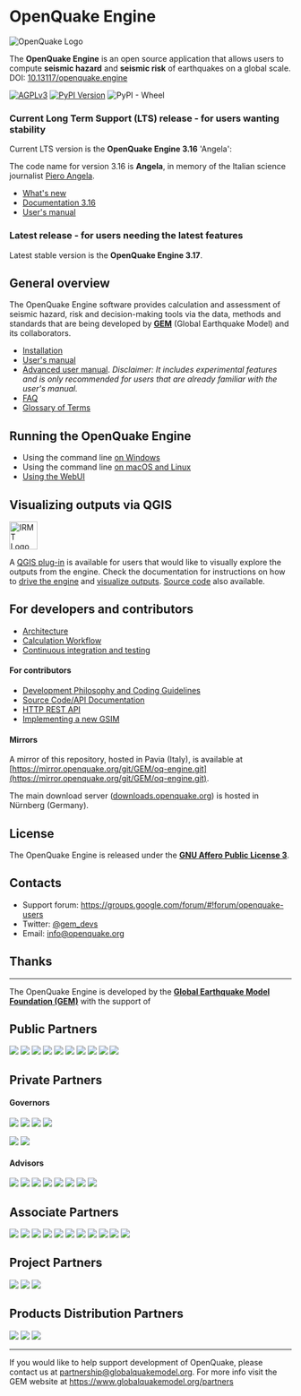# OpenQuake Engine

![OpenQuake Logo](https://raw.githubusercontent.com/gem/oq-infrastructure/master/logos/oq-logo.png)

The **OpenQuake Engine** is an open source application that allows users to compute **seismic hazard** and **seismic risk** of earthquakes on a global scale. DOI: [10.13117/openquake.engine](https://doi.org/10.13117/openquake.engine)

<!-- GEM BEGIN: apply the following patch with the proper values for the next release
-[![Build Status](https://travis-ci.org/gem/oq-engine.svg?branch=master)](https://travis-ci.org/gem/oq-engine)
 
-### Current stable
+## OpenQuake Engine version 2.6 (Gutenberg)
 
-Current stable version is the **OpenQuake Engine 2.5** 'Fourier'. The documentation is available at https://github.com/gem/oq-engine/tree/engine-2.5#openquake-engine.
-* [What's new](../engine-2.5/doc/whats-new.md)
-
+Starting from OpenQuake version 2.0 we have introduced a "code name" to honour earthquake scientists.
 
+The code name for version 2.6 is **Gutenberg**, in memory of [Beno Gutenberg](https://en.wikipedia.org/wiki/Beno_Gutenberg).
+* [What's new](../engine-2.6/doc/whats-new.md)
+ 
+## Documentation
-## Documentation (master tree)
-->

[![AGPLv3](https://www.gnu.org/graphics/agplv3-88x31.png)](https://www.gnu.org/licenses/agpl.html)
[![PyPI Version](https://img.shields.io/pypi/v/openquake.engine.svg)](https://pypi.python.org/pypi/openquake.engine)
![PyPI - Wheel](https://img.shields.io/pypi/wheel/openquake.engine.svg)

### Current Long Term Support (LTS) release - for users wanting stability

Current LTS version is the **OpenQuake Engine 3.16** 'Angela':

The code name for version 3.16 is **Angela**, in memory of the Italian science journalist [Piero Angela](https://en.wikipedia.org/wiki/Piero_Angela).
* [What's new](../engine-3.16/doc/whats-new.md)
* [Documentation 3.16](https://github.com/gem/oq-engine/tree/engine-3.16#openquake-engine)
* [User's manual](https://docs.openquake.org/oq-engine/manual/latest/)


### Latest release - for users needing the latest features

Latest stable version is the **OpenQuake Engine 3.17**.

<!-- GEM END -->

## General overview

The OpenQuake Engine software provides calculation and assessment of seismic hazard, risk and decision-making tools via the data, methods and standards that are being developed by **[GEM](http://www.globalquakemodel.org)** (Global Earthquake Model) and its collaborators.

* [Installation](doc/installing/README.md)
* [User's manual](https://docs.openquake.org/oq-engine/manual/latest/)
* [Advanced user manual](https://docs.openquake.org/oq-engine/advanced/master/). _Disclaimer: It includes experimental features and is only recommended for users that are already familiar with the user's manual._
* [FAQ](doc/faq.md)
* [Glossary of Terms](doc/glossary.md)


## Running the OpenQuake Engine

* Using the command line [on Windows](doc/running/windows.md)
* Using the command line [on macOS and Linux](doc/running/unix.md)
* [Using the WebUI](doc/running/server.md)

## Visualizing outputs via QGIS

<img src="https://github.com/gem/oq-infrastructure/raw/master/icons/irmt_icon.png" alt="IRMT Logo" width="50" >

A [QGIS plug-in](https://plugins.qgis.org/plugins/svir/) is available for users that would like to visually explore the outputs from the engine. 
Check the documentation for instructions on how to [drive the engine](https://docs.openquake.org/oq-irmt-qgis/latest/14_driving_the_oqengine.html) and [visualize outputs](https://docs.openquake.org/oq-irmt-qgis/latest/15_viewer_dock.html). [Source code](https://github.com/gem/oq-irmt-qgis) also available.

## For developers and contributors

* [Architecture](doc/adv-manual/architecture.rst)
* [Calculation Workflow](doc/calculation-workflow.md)
* [Continuous integration and testing](doc/testing.md)

#### For contributors

* [Development Philosophy and Coding Guidelines](doc/development-guidelines.md)
* [Source Code/API Documentation](http://docs.openquake.org/oq-engine/)
* [HTTP REST API](doc/web-api.md)
* [Implementing a new GSIM](doc/implementing-new-gsim.md)


#### Mirrors

A mirror of this repository, hosted in Pavia (Italy), is available at [https://mirror.openquake.org/git/GEM/oq-engine.git](https://mirror.openquake.org/git/GEM/oq-engine.git).

The main download server ([downloads.openquake.org](https://downloads.openquake.org/)) is hosted in Nürnberg (Germany).


## License

The OpenQuake Engine is released under the **[GNU Affero Public License 3](LICENSE)**.

## Contacts

* Support forum: https://groups.google.com/forum/#!forum/openquake-users
* Twitter: [@gem_devs](https://twitter.com/gem_devs)
* Email: info@openquake.org


## Thanks

***

The OpenQuake Engine is developed by the **[Global Earthquake Model Foundation (GEM)](http://gem.foundation)** with the support of

## Public Partners

![](https://github.com/gem/oq-infrastructure/raw/master/logos/public/nerc.png)
![](https://github.com/gem/oq-infrastructure/raw/master/logos/public/dpc.png)
![](https://github.com/gem/oq-infrastructure/raw/master/logos/public/gns_science.png)
![](https://github.com/gem/oq-infrastructure/raw/master/logos/public/aus.png)
![](https://github.com/gem/oq-infrastructure/raw/master/logos/public/nrcan.png)
![](https://github.com/gem/oq-infrastructure/raw/master/logos/public/NTU.png)
![](https://github.com/gem/oq-infrastructure/raw/master/logos/public/nset.png)
![](https://github.com/gem/oq-infrastructure/raw/master/logos/public/swiss_1.jpg)
![](https://github.com/gem/oq-infrastructure/raw/master/logos/public/tem.png)
![](https://github.com/gem/oq-infrastructure/raw/master/logos/public/usaid.jpg)

## Private Partners

#### Governors
![](https://github.com/gem/oq-infrastructure/raw/master/logos/private/governors/eucentre.png)
![](https://github.com/gem/oq-infrastructure/raw/master/logos/private/governors/FMGlobal.jpg)
![](https://github.com/gem/oq-infrastructure/raw/master/logos/private/governors/hannoverRe.jpg)
![](https://github.com/gem/oq-infrastructure/raw/master/logos/private/governors/munichRe.jpg)

![](https://github.com/gem/oq-infrastructure/raw/master/logos/private/governors/swissRe.png)
![](https://github.com/gem/oq-infrastructure/raw/master/logos/private/governors/verisk.png)


#### Advisors
![](https://github.com/gem/oq-infrastructure/raw/master/logos/private/advisors/axa.png)
![](https://github.com/gem/oq-infrastructure/raw/master/logos/private/advisors/descartes.png)
![](https://github.com/gem/oq-infrastructure/raw/master/logos/private/advisors/oneconcern.png)
![](https://github.com/gem/oq-infrastructure/raw/master/logos/private/advisors/guycarpenter.png)
![](https://github.com/gem/oq-infrastructure/raw/master/logos/private/advisors/partnerRe.png)
![](https://github.com/gem/oq-infrastructure/raw/master/logos/private/advisors/global_parametrics.png)
![](https://github.com/gem/oq-infrastructure/raw/master/logos/private/advisors/safehub.png)
![](https://github.com/gem/oq-infrastructure/raw/master/logos/private/advisors/wtw.png)


## Associate Partners

![](https://github.com/gem/oq-infrastructure/raw/master/logos/associate/apdim.png)
![](https://github.com/gem/oq-infrastructure/raw/master/logos/associate/cssc.png)
![](https://github.com/gem/oq-infrastructure/raw/master/logos/associate/EERI_GEM.png)
![](https://github.com/gem/oq-infrastructure/raw/master/logos/associate/iaee.png)
![](https://github.com/gem/oq-infrastructure/raw/master/logos/associate/iaspei.png)
![](https://github.com/gem/oq-infrastructure/raw/master/logos/associate/IRDRICSU.png)
![](https://github.com/gem/oq-infrastructure/raw/master/logos/associate/istructe.jpg)
![](https://github.com/gem/oq-infrastructure/raw/master/logos/associate/oecd.png)
![](https://github.com/gem/oq-infrastructure/raw/master/logos/associate/undrr.jpg)
![](https://github.com/gem/oq-infrastructure/raw/master/logos/associate/unesco.png)
![](https://github.com/gem/oq-infrastructure/raw/master/logos/associate/usgs.jpg)


## Project Partners

![](https://github.com/gem/oq-infrastructure/raw/master/logos/project/aon.png)
![](https://github.com/gem/oq-infrastructure/raw/master/logos/project/sg.jpg)
![](https://github.com/gem/oq-infrastructure/raw/master/logos/project/sura.png)


## Products Distribution Partners

![](https://github.com/gem/oq-infrastructure/raw/master/logos/prod_distr/imagecat.png)
![](https://github.com/gem/oq-infrastructure/raw/master/logos/prod_distr/nasdaq.png)
![](https://github.com/gem/oq-infrastructure/raw/master/logos/prod_distr/verisk.png)

***


If you would like to help support development of OpenQuake, please contact us at [partnership@globalquakemodel.org](mailto:partnership@globalquakemodel.org).
For more info visit the GEM website at https://www.globalquakemodel.org/partners
